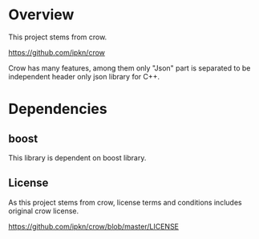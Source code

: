 # Overview
This project stems from crow. 

https://github.com/ipkn/crow

Crow has many features, among them only "Json" part is separated to be independent header only json library for C++.

# Dependencies

## boost 

This library is dependent on boost library.


## License
As this project stems from crow, license terms and conditions includes original crow license. 

https://github.com/ipkn/crow/blob/master/LICENSE

